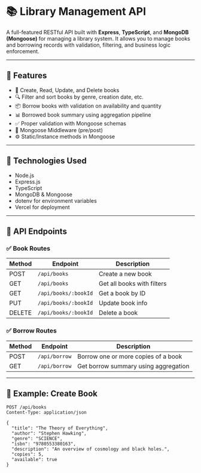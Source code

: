 # 📚 Library Management API

A full-featured RESTful API built with **Express**, **TypeScript**, and **MongoDB (Mongoose)** for managing a library system. It allows you to manage books and borrowing records with validation, filtering, and business logic enforcement.

---

## 🚀 Features

- 📘 Create, Read, Update, and Delete books
- 🔍 Filter and sort books by genre, creation date, etc.
- 📦 Borrow books with validation on availability and quantity
- 📊 Borrowed book summary using aggregation pipeline
- ✅ Proper validation with Mongoose schemas
- 🔁 Mongoose Middleware (pre/post)
- ⚙️ Static/Instance methods in Mongoose

---

## 🧱 Technologies Used

- Node.js
- Express.js
- TypeScript
- MongoDB & Mongoose
- dotenv for environment variables
- Vercel for deployment

---

## 🧪 API Endpoints

### ✅ Book Routes

| Method | Endpoint               | Description             |
|--------|------------------------|-------------------------|
| POST   | `/api/books`           | Create a new book       |
| GET    | `/api/books`           | Get all books with filters |
| GET    | `/api/books/:bookId`   | Get a book by ID        |
| PUT    | `/api/books/:bookId`   | Update book info        |
| DELETE | `/api/books/:bookId`   | Delete a book           |

### ✅ Borrow Routes

| Method | Endpoint     | Description              |
|--------|--------------|--------------------------|
| POST   | `/api/borrow`| Borrow one or more copies of a book |
| GET    | `/api/borrow`| Get borrow summary using aggregation |

---

## 🧪 Example: Create Book

```http
POST /api/books
Content-Type: application/json

{
  "title": "The Theory of Everything",
  "author": "Stephen Hawking",
  "genre": "SCIENCE",
  "isbn": "9780553380163",
  "description": "An overview of cosmology and black holes.",
  "copies": 5,
  "available": true
}
